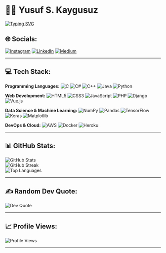 # 👨‍💻 Yusuf S. Kaygusuz

[![Typing SVG](https://readme-typing-svg.herokuapp.com?font=Fira+Code&pause=100&color=00FF00&width=435&lines=Computer+Engineer;Full+Stack+Developer;AI+%26+Image+Processing+Enthusiast)](https://git.io/typing-svg)

## 🌐 Socials:
[![Instagram](https://img.shields.io/badge/Instagram-%23E4405F.svg?style=for-the-badge&logo=Instagram&logoColor=white)](https://instagram.com/yusufskaygusuz) 
[![LinkedIn](https://img.shields.io/badge/LinkedIn-%230077B5.svg?style=for-the-badge&logo=linkedin&logoColor=white)](https://linkedin.com/in/yusuf-sami-k-69b992230) 
[![Medium](https://img.shields.io/badge/Medium-12100E?style=for-the-badge&logo=medium&logoColor=white)](https://medium.com/@yusufskaygusuz)

---

## 💻 Tech Stack:
**Programming Languages:**
![C](https://img.shields.io/badge/c-%2300599C.svg?style=for-the-badge&logo=c&logoColor=white) 
![C#](https://img.shields.io/badge/c%23-%23239120.svg?style=for-the-badge&logo=csharp&logoColor=white) 
![C++](https://img.shields.io/badge/c++-%2300599C.svg?style=for-the-badge&logo=c%2B%2B&logoColor=white) 
![Java](https://img.shields.io/badge/java-%23ED8B00.svg?style=for-the-badge&logo=openjdk&logoColor=white) 
![Python](https://img.shields.io/badge/python-%2314354C.svg?style=for-the-badge&logo=python&logoColor=white)

**Web Development:**
![HTML5](https://img.shields.io/badge/html5-%23E34F26.svg?style=for-the-badge&logo=html5&logoColor=white) 
![CSS3](https://img.shields.io/badge/css3-%231572B6.svg?style=for-the-badge&logo=css3&logoColor=white) 
![JavaScript](https://img.shields.io/badge/javascript-%23323330.svg?style=for-the-badge&logo=javascript&logoColor=%23F7DF1E) 
![PHP](https://img.shields.io/badge/php-%23777BB4.svg?style=for-the-badge&logo=php&logoColor=white) 
![Django](https://img.shields.io/badge/django-%23092E20.svg?style=for-the-badge&logo=django&logoColor=white) 
![Vue.js](https://img.shields.io/badge/vue.js-%2335495e.svg?style=for-the-badge&logo=vuedotjs&logoColor=%234FC08D)

**Data Science & Machine Learning:**
![NumPy](https://img.shields.io/badge/numpy-%23013243.svg?style=for-the-badge&logo=numpy&logoColor=white) 
![Pandas](https://img.shields.io/badge/pandas-%23150458.svg?style=for-the-badge&logo=pandas&logoColor=white) 
![TensorFlow](https://img.shields.io/badge/TensorFlow-%23FF6F00.svg?style=for-the-badge&logo=TensorFlow&logoColor=white) 
![Keras](https://img.shields.io/badge/Keras-%23D00000.svg?style=for-the-badge&logo=Keras&logoColor=white) 
![Matplotlib](https://img.shields.io/badge/Matplotlib-%23ffffff.svg?style=for-the-badge&logo=Matplotlib&logoColor=black)

**DevOps & Cloud:**
![AWS](https://img.shields.io/badge/AWS-%23FF9900.svg?style=for-the-badge&logo=amazon-aws&logoColor=white) 
![Docker](https://img.shields.io/badge/docker-%230db7ed.svg?style=for-the-badge&logo=docker&logoColor=white) 
![Heroku](https://img.shields.io/badge/heroku-%23430098.svg?style=for-the-badge&logo=heroku&logoColor=white)

---

## 📊 GitHub Stats:
![GitHub Stats](https://github-readme-stats.vercel.app/api?username=YusufsKaygusuz&theme=vue-dark&hide_border=false&include_all_commits=true&count_private=false)<br/>
![GitHub Streak](https://github-readme-streak-stats.herokuapp.com/?user=YusufsKaygusuz&theme=vue-dark&hide_border=false)<br/>
![Top Languages](https://github-readme-stats.vercel.app/api/top-langs/?username=YusufsKaygusuz&theme=vue-dark&hide_border=false&include_all_commits=false&count_private=false&layout=compact)

---

## ✍️ Random Dev Quote:
![Dev Quote](https://quotes-github-readme.vercel.app/api?type=horizontal&theme=radical)

---

## 📈 Profile Views:
![Profile Views](https://shields.io/badge/Profile%20Views-25000%2B-brightgreen)

---
